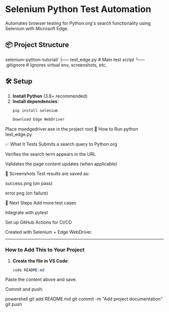 # Selenium Python Test Automation

Automates browser testing for Python.org's search functionality using Selenium with Microsoft Edge.

## 📦 Project Structure
selenium-python-tutorial/
├── test_edge.py # Main test script
└── .gitignore # Ignores virtual env, screenshots, etc.


## 🛠️ Setup
1. **Install Python** (3.8+ recommended)
2. **Install dependencies**:
   ```bash
   pip install selenium

   Download Edge WebDriver

Place msedgedriver.exe in the project root
🚀 How to Run
python test_edge.py

✅ What It Tests
Submits a search query to Python.org

Verifies the search term appears in the URL

Validates the page content updates (when applicable)

📸 Screenshots
Test results are saved as:

success.png (on pass)

error.png (on failure)

🌟 Next Steps
Add more test cases

Integrate with pytest

Set up GitHub Actions for CI/CD

Created with Selenium + Edge WebDriver.



---

### **How to Add This to Your Project**
1. **Create the file in VS Code**:
   ```powershell
   code README.md
Paste the content above and save.

Commit and push:

powershell
git add README.md
git commit -m "Add project documentation"
git push


